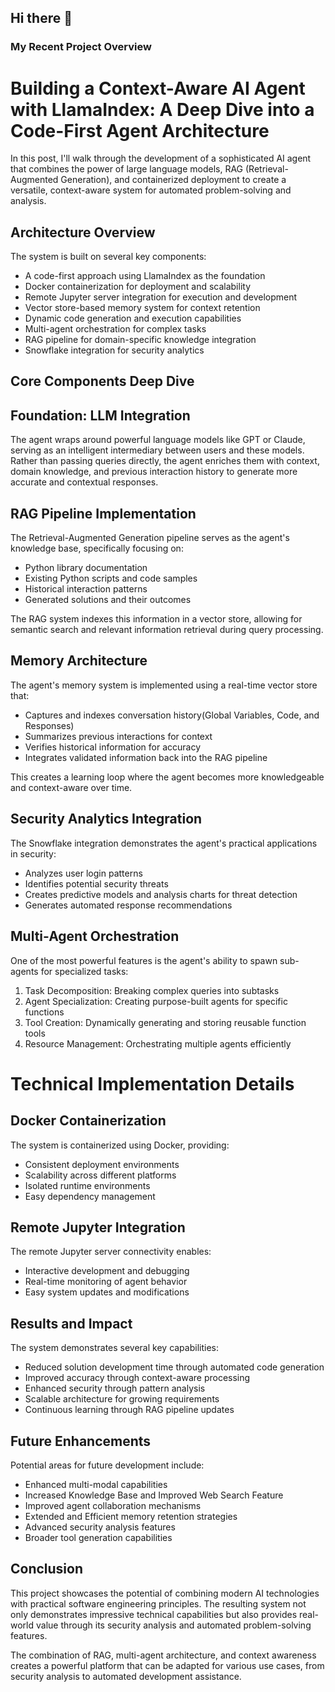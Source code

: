 ## Hi there 👋

<!--
**ssathya30/ssathya30** is a ✨ _special_ ✨ repository because its `README.md` (this file) appears on your GitHub profile.

Here are some ideas to get you started:

- 🔭 I’m currently working on ...
- 🌱 I’m currently learning ...
- 👯 I’m looking to collaborate on ...
- 🤔 I’m looking for help with ...
- 💬 Ask me about ...
- 📫 How to reach me: ...
- 😄 Pronouns: ...
- ⚡ Fun fact: ...
-->
### My Recent Project Overview


# Building a Context-Aware AI Agent with LlamaIndex: A Deep Dive into a Code-First Agent Architecture

In this post, I'll walk through the development of a sophisticated AI agent that combines the power of large language models, RAG (Retrieval-Augmented Generation), and containerized deployment to create a versatile, context-aware system for automated problem-solving and analysis.

## Architecture Overview

The system is built on several key components:
- A code-first approach using LlamaIndex as the foundation
- Docker containerization for deployment and scalability
- Remote Jupyter server integration for execution and development
- Vector store-based memory system for context retention
- Dynamic code generation and execution capabilities
- Multi-agent orchestration for complex tasks
- RAG pipeline for domain-specific knowledge integration
- Snowflake integration for security analytics

## Core Components Deep Dive

## Foundation: LLM Integration
The agent wraps around powerful language models like GPT or Claude, serving as an intelligent intermediary between users and these models. Rather than passing queries directly, the agent enriches them with context, domain knowledge, and previous interaction history to generate more accurate and contextual responses.

## RAG Pipeline Implementation
The Retrieval-Augmented Generation pipeline serves as the agent's knowledge base, specifically focusing on:
- Python library documentation
- Existing Python scripts and code samples
- Historical interaction patterns
- Generated solutions and their outcomes

The RAG system indexes this information in a vector store, allowing for semantic search and relevant information retrieval during query processing.

## Memory Architecture
The agent's memory system is implemented using a real-time vector store that:
- Captures and indexes conversation history(Global Variables, Code, and Responses)
- Summarizes previous interactions for context
- Verifies historical information for accuracy
- Integrates validated information back into the RAG pipeline

This creates a learning loop where the agent becomes more knowledgeable and context-aware over time.

## Security Analytics Integration
The Snowflake integration demonstrates the agent's practical applications in security:
- Analyzes user login patterns
- Identifies potential security threats
- Creates predictive models and analysis charts for threat detection
- Generates automated response recommendations

## Multi-Agent Orchestration
One of the most powerful features is the agent's ability to spawn sub-agents for specialized tasks:
1. Task Decomposition: Breaking complex queries into subtasks
2. Agent Specialization: Creating purpose-built agents for specific functions
3. Tool Creation: Dynamically generating and storing reusable function tools
4. Resource Management: Orchestrating multiple agents efficiently

# Technical Implementation Details

## Docker Containerization
The system is containerized using Docker, providing:
- Consistent deployment environments
- Scalability across different platforms
- Isolated runtime environments
- Easy dependency management

## Remote Jupyter Integration
The remote Jupyter server connectivity enables:
- Interactive development and debugging
- Real-time monitoring of agent behavior
- Easy system updates and modifications


## Results and Impact

The system demonstrates several key capabilities:
- Reduced solution development time through automated code generation
- Improved accuracy through context-aware processing
- Enhanced security through pattern analysis
- Scalable architecture for growing requirements
- Continuous learning through RAG pipeline updates

## Future Enhancements

Potential areas for future development include:
- Enhanced multi-modal capabilities
- Increased Knowledge Base and Improved Web Search Feature
- Improved agent collaboration mechanisms
- Extended and Efficient memory retention strategies
- Advanced security analysis features
- Broader tool generation capabilities

## Conclusion
This project showcases the potential of combining modern AI technologies with practical software engineering principles. The resulting system not only demonstrates impressive technical capabilities but also provides real-world value through its security analysis and automated problem-solving features.

The combination of RAG, multi-agent architecture, and context awareness creates a powerful platform that can be adapted for various use cases, from security analysis to automated development assistance.


